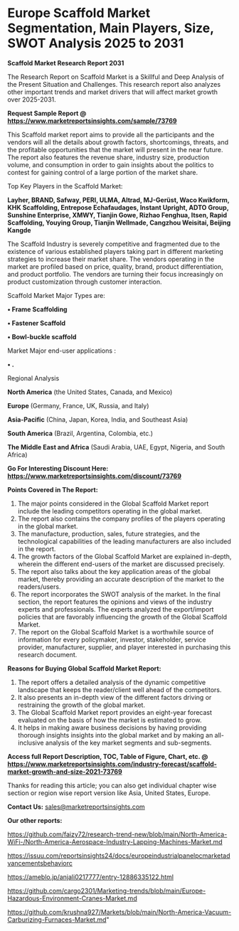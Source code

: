 # Europe Scaffold Market Segmentation, Main Players, Size, SWOT Analysis 2025 to 2031

<strong>Scaffold Market Research Report 2031</strong>

The Research Report on Scaffold Market is a Skillful and Deep Analysis of the Present Situation and Challenges. This research report also analyzes other important trends and market drivers that will affect market growth over 2025-2031.

<strong>Request Sample Report @ <a href=https://www.marketreportsinsights.com/sample/73769>https://www.marketreportsinsights.com/sample/73769</a></strong>

This Scaffold market report aims to provide all the participants and the vendors will all the details about growth factors, shortcomings, threats, and the profitable opportunities that the market will present in the near future. The report also features the revenue share, industry size, production volume, and consumption in order to gain insights about the politics to contest for gaining control of a large portion of the market share.

Top Key Players in the Scaffold Market:

<strong>Layher, BRAND, Safway, PERI, ULMA, Altrad, MJ-Gerüst, Waco Kwikform, KHK Scaffolding, Entrepose Echafaudages, Instant Upright, ADTO Group, Sunshine Enterprise, XMWY, Tianjin Gowe, Rizhao Fenghua, Itsen, Rapid Scaffolding, Youying Group, Tianjin Wellmade, Cangzhou Weisitai, Beijing Kangde</strong>

The Scaffold Industry is severely competitive and fragmented due to the existence of various established players taking part in different marketing strategies to increase their market share. The vendors operating in the market are profiled based on price, quality, brand, product differentiation, and product portfolio. The vendors are turning their focus increasingly on product customization through customer interaction.

Scaffold Market Major Types are:

<strong>• Frame Scaffolding

• Fastener Scaffold

• Bowl-buckle scaffold</strong>

Market Major end-user applications :

<strong>• .</strong>

Regional Analysis

</u><strong><b>North America</b></strong> (the United States, Canada, and Mexico)

<strong><b>Europe </b></strong>(Germany, France, UK, Russia, and Italy)

<strong><b>Asia-Pacific</b></strong> (China, Japan, Korea, India, and Southeast Asia)

<strong><b>South America</b></strong> (Brazil, Argentina, Colombia, etc.)

<strong><b>The Middle East and Africa</b></strong> (Saudi Arabia, UAE, Egypt, Nigeria, and South Africa)

<strong>Go For Interesting Discount Here: <a href=https://www.marketreportsinsights.com/discount/73769>https://www.marketreportsinsights.com/discount/73769</a></strong>

<strong>Points Covered in The Report:</strong>
<ol>
  <li>The major points considered in the Global Scaffold Market report include the leading competitors operating in the global market.</li>
  <li>The report also contains the company profiles of the players operating in the global market.</li>
  <li>The manufacture, production, sales, future strategies, and the technological capabilities of the leading manufacturers are also included in the report.</li>
  <li>The growth factors of the Global Scaffold Market are explained in-depth, wherein the different end-users of the market are discussed precisely.</li>
  <li>The report also talks about the key application areas of the global market, thereby providing an accurate description of the market to the readers/users.</li>
  <li>The report incorporates the SWOT analysis of the market. In the final section, the report features the opinions and views of the industry experts and professionals. The experts analyzed the export/import policies that are favorably influencing the growth of the Global Scaffold Market.</li>
  <li>The report on the Global Scaffold Market is a worthwhile source of information for every policymaker, investor, stakeholder, service provider, manufacturer, supplier, and player interested in purchasing this research document.</li>
</ol>
<strong>Reasons for Buying Global Scaffold Market Report:</strong>

<ol>
  <li>The report offers a detailed analysis of the dynamic competitive landscape that keeps the reader/client well ahead of the competitors.</li>
  <li>It also presents an in-depth view of the different factors driving or restraining the growth of the global market.</li>
  <li>The Global Scaffold Market report provides an eight-year forecast evaluated on the basis of how the market is estimated to grow.</li>
  <li>It helps in making aware business decisions by having providing thorough insights insights into the global market and by making an all-inclusive analysis of the key market segments and sub-segments.</li>
</ol>
<strong>Access full Report Description, TOC, Table of Figure, Chart, etc. @ <a href=https://www.marketreportsinsights.com/industry-forecast/scaffold-market-growth-and-size-2021-73769>https://www.marketreportsinsights.com/industry-forecast/scaffold-market-growth-and-size-2021-73769</a></strong>


Thanks for reading this article; you can also get individual chapter wise section or region wise report version like Asia, United States, Europe.

<strong>Contact Us:</strong>
sales@marketreportsinsights.com

<strong>Our other reports:</strong>

<a href=https://github.com/faizy72/research-trend-new/blob/main/North-America-WiFi-/North-America-Aerospace-Industry-Lapping-Machines-Market.md>https://github.com/faizy72/research-trend-new/blob/main/North-America-WiFi-/North-America-Aerospace-Industry-Lapping-Machines-Market.md</a>

<a href=https://issuu.com/reportsinsights24/docs/europeindustrialpanelpcmarketadvancementsbehaviorc>https://issuu.com/reportsinsights24/docs/europeindustrialpanelpcmarketadvancementsbehaviorc</a>

<a href=https://ameblo.jp/anjali0217777/entry-12886335122.html>https://ameblo.jp/anjali0217777/entry-12886335122.html</a>

<a href=https://github.com/cargo2301/Marketing-trends/blob/main/Europe-Hazardous-Environment-Cranes-Market.md>https://github.com/cargo2301/Marketing-trends/blob/main/Europe-Hazardous-Environment-Cranes-Market.md</a>

<a href=https://github.com/krushna927/Markets/blob/main/North-America-Vacuum-Carburizing-Furnaces-Market.md>https://github.com/krushna927/Markets/blob/main/North-America-Vacuum-Carburizing-Furnaces-Market.md</a>"
